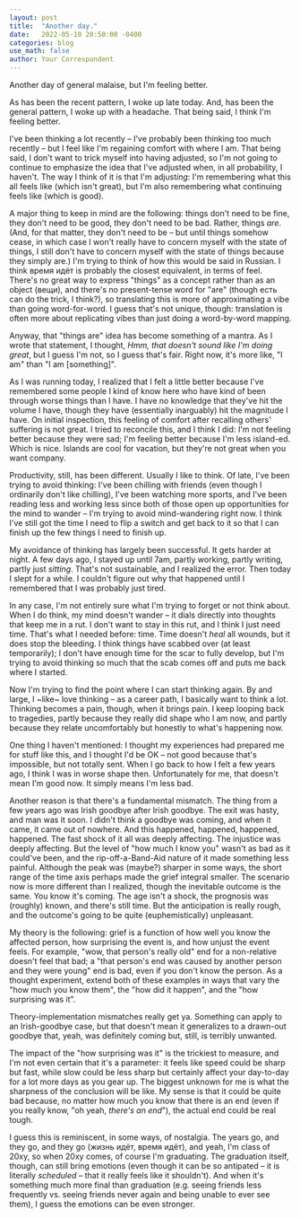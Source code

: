 ```yaml
---
layout: post
title:  "Another day."
date:   2022-05-10 20:50:00 -0400
categories: blog
use_math: false
author: Your Correspondent
---
```


Another day of general malaise, but I'm feeling better.

As has been the recent pattern, I woke up late today. And, has been the general pattern, I woke up with a headache. That being said, I think I'm feeling better.

I've been thinking a lot recently &ndash; I've probably been thinking too much recently &ndash; but I feel like I'm regaining comfort with where I am. That being said, I don't want to trick myself into having adjusted, so I'm not going to continue to emphasize the idea that I've adjusted when, in all probability, I haven't. The way I think of it is that I'm adjust*ing*: I'm remembering what this all feels like (which isn't great), but I'm also remembering what continuing feels like (which is good).

A major thing to keep in mind are the following: things don't need to be fine, they don't need to be good, they don't need to be bad. Rather, things *are*. (And, for that matter, they don't need to be &ndash; but until things somehow cease, in which case I won't really have to concern myself with the state of things, I still don't have to concern myself with the state of things because they simply are.) I'm trying to think of how this would be said in Russian. I think время идёт is probably the closest equivalent, in terms of feel. There's no great way to express "things" as a concept rather than as an object (вещи), and there's no present-tense word for "are" (though есть can do the trick, I think?), so translating this is more of approximating a vibe than going word-for-word. I guess that's not unique, though: translation is often more about replicating vibes than just doing a word-by-word mapping.

Anyway, that "things are" idea has become something of a mantra. As I wrote that statement, I thought, *Hmm, that doesn't sound like I'm doing great*, but I guess I'm not, so I guess that's fair. Right now, it's more like, "I am" than "I am [something]".

As I was running today, I realized that I felt a little better because I've remembered some people I kind of know here who have kind of been through worse things than I have. I have no knowledge that they've hit the volume I have, though they have (essentially inarguably) hit the magnitude I have. On initial inspection, this feeling of comfort after recalling others' suffering is not great. I tried to reconcile this, and I think I did: I'm not feeling better because they were sad; I'm feeling better because I'm less island-ed. Which is nice. Islands are cool for vacation, but they're not great when you want company.

Productivity, still, has been different. Usually I like to think. Of late, I've been trying to avoid thinking: I've been chilling with friends (even though I ordinarily don't like chilling), I've been watching more sports, and I've been reading less and working less since both of those open up opportunities for the mind to wander &ndash; I'm trying to avoid mind-wandering right now. I think I've still got the time I need to flip a switch and get back to it so that I can finish up the few things I need to finish up.

My avoidance of thinking has largely been successful. It gets harder at night. A few days ago, I stayed up until 7am, partly working, partly writing, partly just *sitting*. That's not sustainable, and I realized the error. Then today I slept for a while. I couldn't figure out why that happened until I remembered that I was probably just tired. 

In any case, I'm not entirely sure what I'm trying to forget or not think about. When I do think, my mind doesn't wander &ndash; it dials directly into thoughts that keep me in a rut. I don't want to stay in this rut, and I think I just need time. That's what I needed before: time. Time doesn't *heal* all wounds, but it does stop the bleeding. I think things have scabbed over (at least temporarily); I don't have enough time for the scar to fully develop, but I'm trying to avoid thinking so much that the scab comes off and puts me back where I started.

Now I'm trying to find the point where I can start thinking again. By and large, I ~like~ love thinking &ndash; as a career path, I basically want to think a lot. Thinking becomes a pain, though, when it brings pain. I keep looping back to tragedies, partly because they really did shape who I am now, and partly because they relate uncomfortably but honestly to what's happening now.

One thing I haven't mentioned: I thought my experiences had prepared me for stuff like this, and I thought I'd be OK &ndash; not good because that's impossible, but not totally sent. When I go back to how I felt a few years ago, I think I was in worse shape then. Unfortunately for me, that doesn't mean I'm good now. It simply means I'm less bad.

Another reason is that there's a fundamental mismatch. The thing from a few years ago was Irish goodbye after Irish goodbye. The exit was hasty, and man was it soon. I didn't think a goodbye was coming, and when it came, it came out of nowhere. And this happened, happened, happened, happened. The fast shock of it all was deeply affecting. The injustice was deeply affecting. But the level of "how much I know you" wasn't as bad as it could've been, and the rip-off-a-Band-Aid nature of it made something less painful. Although the peak was (maybe?) sharper in some ways, the short range of the time axis perhaps made the grief integral smaller. The scenario now is more different than I realized, though the inevitable outcome is the same. You know it's coming. The age isn't a shock, the prognosis was (roughly) known, and there's still time. But the anticipation is really rough, and the outcome's going to be quite (euphemistically) unpleasant.

My theory is the following: grief is a function of how well you know the affected person, how surprising the event is, and how unjust the event feels. For example, "wow, that person's really old" end for a non-relative doesn't feel that bad; a "that person's end was caused by another person and they were young" end is bad, even if you don't know the person. As a thought experiment, extend both of these examples in ways that vary the "how much you know them", the "how did it happen", and the "how surprising was it".

Theory-implementation mismatches really get ya. Something can apply to an Irish-goodbye case, but that doesn't mean it generalizes to a drawn-out goodbye that, yeah, was definitely coming but, still, is terribly unwanted.

The impact of the "how surprising was it" is the trickiest to measure, and I'm not even certain that it's a parameter: it feels like speed could be sharp but fast, while slow could be less sharp but certainly affect your day-to-day for a lot more days as you gear up. The biggest unknown for me is what the sharpness of the conclusion will be like. My sense is that it could be quite bad because, no matter how much you know that there is an end (even if you really know, "oh yeah, *there's an end*"), the actual end could be real tough.

I guess this is reminiscent, in some ways, of nostalgia. The years go, and they go, and they go (жизнь идёт, время идёт), and yeah, I'm class of 20xy, so when 20xy comes, of course I'm graduating. The graduation itself, though, can still bring emotions (even though it can be so antipated &ndash; it is literally *scheduled* &ndash; that it really feels like it shouldn't). And when it's something much more final than graduation (e.g. seeing friends less frequently vs. seeing friends never again and being unable to ever see them), I guess the emotions can be even stronger.



